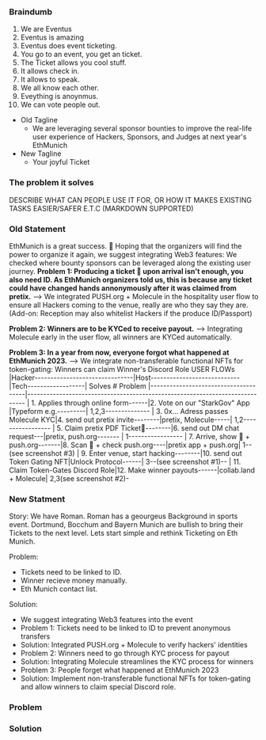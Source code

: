 ### Braindumb

1. We are Eventus
2. Eventus is amazing
3. Eventus does event ticketing.
4. You go to an event, you get an ticket.
5. The Ticket allows you cool stuff.
6. It allows check in.
7. It allows to speak.
8. We all know each other.
9. Eveything is anoynmus.
10. We can vote people out.

- Old Tagline
  - We are leveraging several sponsor bounties to improve the real-life user experience of Hackers, Sponsors, and Judges at next year's EthMunich
- New Tagline
  - Your joyful Ticket

### The problem it solves

DESCRIBE WHAT CAN PEOPLE USE IT FOR, OR HOW IT MAKES EXISTING TASKS EASIER/SAFER E.T.C (MARKDOWN SUPPORTED)

### Old Statement

EthMunich is a great success. 🙏 Hoping that the organizers will find the power to organize it again, we suggest integrating Web3 features: We checked where bounty sponsors can be leveraged along the existing user journey.
**Problem 1: Producing a ticket 🎫 upon arrival isn't enough, you also need ID. As EthMunich organizers told us, this is because any ticket could have changed hands annonymously after it was claimed from pretix.**
--> We integrated PUSH.org + Molecule in the hospitality user flow to ensure all Hackers coming to the venue, really are who they say they are. (Add-on: Reception may also whitelist Hackers if the produce ID/Passport)

**Problem 2: Winners are to be KYCed to receive payout.**
--> Integrating Molecule early in the user flow, all winners are KYCed automatically.

**Problem 3: In a year from now, everyone forgot what happened at EthMunich 2023.**
--> We integrate non-transferable functional NFTs for token-gating: Winners can claim Winner's Discord Role
USER FLOWs
|Hacker-------------------------------|Host----------------------------|Tech------------------| Solves # Problem
|--------------------------------------|-----------------------------------------------------------------------------
| 1. Applies through online form------|2. Vote on our "StarkGov" App |Typeform e.g.---------| 1,2,3--------------
| 3. 0x... Adress passes Molecule KYC|4. send out pretix invite--------|pretix, Molecule-----| 1,2-----------------
| 5. Claim pretix PDF Ticket🎫--------|6. send out DM chat request---|pretix, push.org------- | 1-----------------
| 7. Arrive, show 🎫 + push.org-------|8. Scan 🎫 + check push.org----|pretix app + push.org| 1--(see screenshot #3)
| 9. Enter venue, start hacking--------|10. send out Token Gating NFT|Unlock Protocol------| 3--(see screenshot #1)--
| 11. Claim Token-Gates Discord Role|12. Make winner payouts------|collab.land + Molecule| 2,3(see screenshot #2)-

### New Statment

Story:
We have Roman. Roman has a geourgeus Background in sports event.
Dortmund, Bocchum and Bayern Munich are bullish to bring their Tickets to the next level.
Lets start simple and rethink Ticketing on Eth Munich.

Problem:

- Tickets need to be linked to ID.
- Winner recieve money manually.
- Eth Munich contact list.

Solution:

- We suggest integrating Web3 features into the event
- Problem 1: Tickets need to be linked to ID to prevent anonymous transfers
- Solution: Integrated PUSH.org + Molecule to verify hackers' identities
- Problem 2: Winners need to go through KYC process for payout
- Solution: Integrating Molecule streamlines the KYC process for winners
- Problem 3: People forget what happened at EthMunich 2023
- Solution: Implement non-transferable functional NFTs for token-gating and allow winners to claim special Discord role.

### Problem

### Solution
